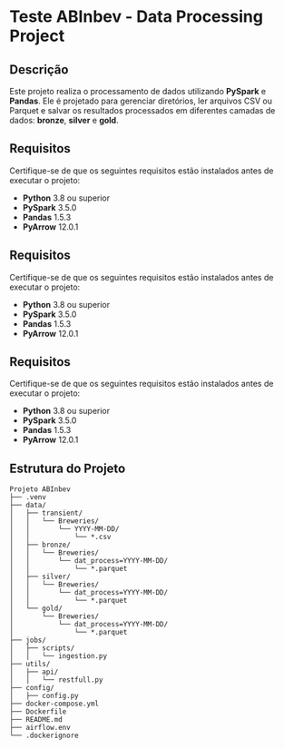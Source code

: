 # Teste ABInbev - Data Processing Project

## **Descrição**
Este projeto realiza o processamento de dados utilizando **PySpark** e **Pandas**. Ele é projetado para gerenciar diretórios, ler arquivos CSV ou Parquet e salvar os resultados processados em diferentes camadas de dados: **bronze**, **silver** e **gold**.

## **Requisitos**
Certifique-se de que os seguintes requisitos estão instalados antes de executar o projeto:
- **Python** 3.8 ou superior
- **PySpark** 3.5.0
- **Pandas** 1.5.3
- **PyArrow** 12.0.1


## **Requisitos**
Certifique-se de que os seguintes requisitos estão instalados antes de executar o projeto:
- **Python** 3.8 ou superior
- **PySpark** 3.5.0
- **Pandas** 1.5.3
- **PyArrow** 12.0.1


## **Requisitos**
Certifique-se de que os seguintes requisitos estão instalados antes de executar o projeto:
- **Python** 3.8 ou superior
- **PySpark** 3.5.0
- **Pandas** 1.5.3
- **PyArrow** 12.0.1

## **Estrutura do Projeto**
```plaintext
Projeto ABInbev
├── .venv
├── data/
│   ├── transient/
│   │   └── Breweries/
│   │       └── YYYY-MM-DD/
│   │           └── *.csv
│   ├── bronze/
│   │   └── Breweries/
│   │       └── dat_process=YYYY-MM-DD/
│   │           └── *.parquet
│   ├── silver/
│   │   └── Breweries/
│   │       └── dat_process=YYYY-MM-DD/
│   │           └── *.parquet
│   └── gold/
│       └── Breweries/
│           └── dat_process=YYYY-MM-DD/
│               └── *.parquet
├── jobs/
│   ├── scripts/
│   │   └── ingestion.py
├── utils/
│   ├── api/
│   │   └── restfull.py
├── config/
│   ├── config.py
├── docker-compose.yml
├── Dockerfile
├── README.md
├── airflow.env
└── .dockerignore
